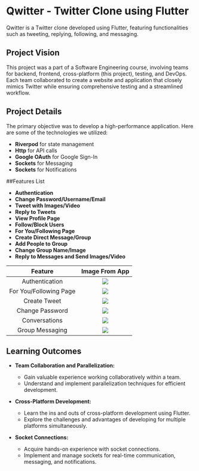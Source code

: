 # Qwitter - Twitter Clone using Flutter

Qwitter is a Twitter clone developed using Flutter, featuring functionalities such as tweeting, replying, following, and messaging.

## Project Vision

This project was a part of a Software Engineering course, involving teams for backend, frontend, cross-platform (this project), testing, and DevOps. Each team collaborated to create a website and application that closely mimics Twitter while ensuring comprehensive testing and a streamlined workflow.

## Project Details

The primary objective was to develop a high-performance application. Here are some of the technologies we utilized:

- **Riverpod** for state management
- **Http** for API calls
- **Google OAuth** for Google Sign-In
- **Sockets** for Messaging
- **Sockets** for Notifications
    

##Features List

- **Authentication**
- **Change Password/Username/Email**
- **Tweet with Images/Video**
- **Reply to Tweets**
- **View Profile Page**
- **Follow/Block Users**
- **For You/Following Page**
- **Create Direct Message/Group**
- **Add People to Group**
- **Change Group Name/Image**
- **Reply to Messages and Send Images/Video**




| Feature |            Image From App            |
| :------------------: | :--------------------------------: 
|       Authentication      | ![](/qwitter_flutter_app/docs/Signup.png) 
|        For You/Following Page  | ![](/qwitter_flutter_app/docs/Feed.png) 
|        Create Tweet   | ![](/qwitter_flutter_app/docs/createTweet.jpg) 
|       Change Password        | ![](/qwitter_flutter_app/docs/ChangePassword.png) 
|  Conversations  | ![](/qwitter_flutter_app/docs/Conversations.jpg) 
|  Group Messaging  | ![](/qwitter_flutter_app/docs/groupChat.jpg) 

## Learning Outcomes

- **Team Collaboration and Parallelization:**
  - Gain valuable experience working collaboratively within a team.
  - Understand and implement parallelization techniques for efficient development.

- **Cross-Platform Development:**
  - Learn the ins and outs of cross-platform development using Flutter.
  - Explore the challenges and advantages of developing for multiple platforms simultaneously.

- **Socket Connections:**
  - Acquire hands-on experience with socket connections.
  - Implement and manage sockets for real-time communication, messaging, and notifications.
